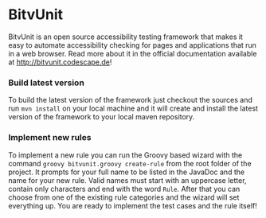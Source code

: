 BitvUnit
========
BitvUnit is an open source accessibility testing framework that makes it easy to automate accessibility checking for pages and applications that run in a web browser. Read more about it in the official documentation available at http://bitvunit.codescape.de!

### Build latest version
To build the latest version of the framework just checkout the sources and run `mvn install` on your local machine and it will create and install the latest version of the framework to your local maven repository.

### Implement new rules
To implement a new rule you can run the Groovy based wizard with the command `groovy bitvunit.groovy create-rule` from the root folder of the project. It prompts for your full name to be listed in the JavaDoc and the name for your new rule. Valid names must start with an uppercase letter, contain only characters and end with the word `Rule`. After that you can choose from one of the existing rule categories and the wizard will set everything up. You are ready to implement the test cases and the rule itself!
